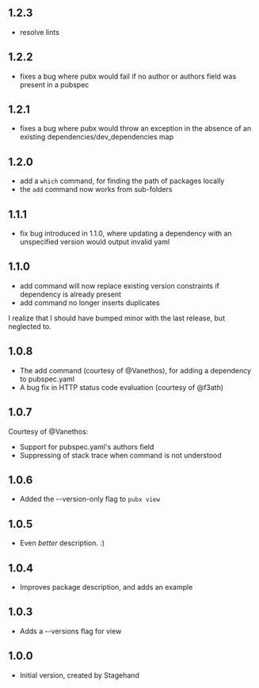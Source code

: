 ## 1.2.3

- resolve lints

## 1.2.2

- fixes a bug where pubx would fail if no author or authors field was present
  in a pubspec

## 1.2.1

- fixes a bug where pubx would throw an exception in the absence of
  an existing dependencies/dev_dependencies map

## 1.2.0

- add a `which` command, for finding the path of packages locally
- the `add` command now works from sub-folders

## 1.1.1

- fix bug introduced in 1.1.0, where updating a dependency with an unspecified
  version would output invalid yaml

## 1.1.0

- add command will now replace existing version constraints if dependency is
  already present
- add command no longer inserts duplicates

I realize that I should have bumped minor with the last release, but neglected
to.

## 1.0.8

- The add command (courtesy of @Vanethos), for adding a dependency to
  pubspec.yaml
- A bug fix in HTTP status code evaluation (courtesy of @f3ath)

## 1.0.7

Courtesy of @Vanethos:
- Support for pubspec.yaml's authors field
- Suppressing of stack trace when command is not understood

## 1.0.6

- Added the --version-only flag to `pubx view`

## 1.0.5

- Even _better_ description. :)

## 1.0.4

- Improves package description, and adds an example

## 1.0.3

- Adds a --versions flag for view

## 1.0.0

- Initial version, created by Stagehand

